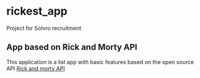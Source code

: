 # rickest_app

Project for Solvro recruitment

## App based on Rick and Morty API

This application is a list app with basic features based on the open source API  [Rick and morty API](https://rickandmortyapi.com/)

